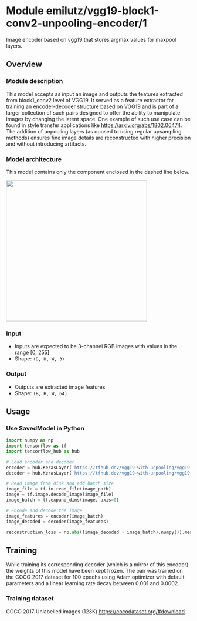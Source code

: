 # Module emilutz/vgg19-block1-conv2-unpooling-encoder/1

Image encoder based on vgg19 that stores argmax values for maxpool layers.

<!-- asset-path: https://storage.googleapis.com/vgg19-with-unpooling/vgg19-block1-conv2/encoder.tar.gz -->
<!-- module-type: image-feature-vector -->
<!-- fine-tunable: true -->
<!-- dataset: COCO 2017 -->
<!-- format: saved_model_2 -->
<!-- license: MIT -->

## Overview

### Module description

This model accepts as input an image and outputs the features extracted from block1_conv2 level of VGG19. It served as a feature extractor for training an encoder-decoder structure based on VGG19 and is part of a larger collection of such pairs designed to offer the ability to manipulate images by changing the latent space. One example of such use case can be found in style transfer applications like https://arxiv.org/abs/1802.06474. The addition of unpooling layers (as oposed to using regular upsampling methods) ensures fine image details are reconstructed with higher precision and without introducing artifacts.

### Model architecture

This model contains only the component enclosed in the dashed line below.

<img src="https://storage.googleapis.com/vgg19-with-unpooling/vgg19-block1-conv2/encoder.png" height="384">

### Input

*   Inputs are expected to be 3-channel RGB images with values in the range [0, 255]
*   Shape: `(B, H, W, 3)`

### Output

*   Outputs are extracted image features 
*   Shape: `(B, H, W, 64)`

## Usage

### Use SavedModel in Python

```python
import numpy as np
import tensorflow as tf
import tensorflow_hub as hub

# Load encoder and decoder
encoder = hub.KerasLayer('https://tfhub.dev/vgg19-with-unpooling/vgg19-block1-conv2/encoder/1') # this model
decoder = hub.KerasLayer('https://tfhub.dev/vgg19-with-unpooling/vgg19-block1-conv2/decoder/1') # external model

# Read image from disk and add batch size
image_file = tf.io.read_file(image_path)
image = tf.image.decode_image(image_file)
image_batch = tf.expand_dims(image, axis=0)

# Encode and decode the image
image_features = encoder(image_batch)
image_decoded = decoder(image_features)

reconstruction_loss = np.abs((image_decoded - image_batch).numpy()).mean()
```

## Training

While training its corresponding decoder (which is a mirror of this encoder) the weights of this model have been kept frozen. The pair was trained on the COCO 2017 dataset for 100 epochs using Adam optimizer with default parameters and a linear learning rate decay between 0.001 and 0.0002.

### Training dataset

COCO 2017 Unlabelled images (123K) https://cocodataset.org/#download.
